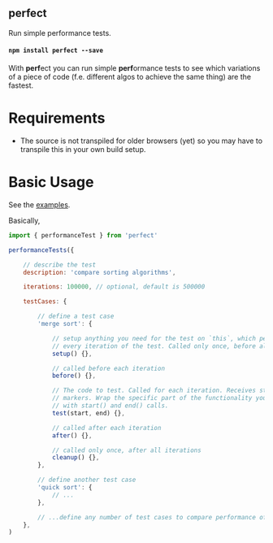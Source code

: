 
perfect
-----------------

Run simple performance tests.

#### `npm install perfect --save`

With **perf**ect you can run simple **perf**ormance tests to see which
variations of a piece of code (f.e. different algos to achieve the same thing)
are the fastest.

Requirements
============

- The source is not transpiled for older browsers (yet) so you may have to
  transpile this in your own build setup.

Basic Usage
===========

See the [examples](./examples/tests.js).

Basically,

```js
import { performanceTest } from 'perfect'

performanceTests({

    // describe the test
    description: 'compare sorting algorithms',

    iterations: 100000, // optional, default is 500000

    testCases: {

        // define a test case
        'merge sort': {

            // setup anything you need for the test on `this`, which persists for
            // every iteration of the test. Called only once, before all iterations
            setup() {},

            // called before each iteration
            before() {},

            // The code to test. Called for each iteration. Receives start and end
            // markers. Wrap the specific part of the functionality you are testing
            // with start() and end() calls.
            test(start, end) {},

            // called after each iteration
            after() {},

            // called only once, after all iterations
            cleanup() {},
        },

        // define another test case
        'quick sort': {
            // ...
        },

        // ...define any number of test cases to compare performance of...
    },
)
```
